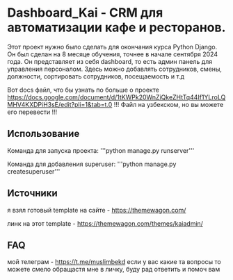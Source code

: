 # Dashboard_Kai - CRM для автоматизации кафе и ресторанов.
Этот проект нужно было сделать для окончания курса Python Django. Он был сделан на 8 месяце обучения, точнее в начале сентября 2024 года. Он представляет из себя dashboard, то есть админ панель для управления персоналом. Здесь можно добавлять сотрудников, смены, должности, сортировать сотрудников, посещаемость и т.д

Вот docs файл, что бы узнать по больше о проекте https://docs.google.com/document/d/1tKWPk20WnZiQkeZHtTq44If1YLroLQMHV4KXDPiH3sE/edit?pli=1&tab=t.0
!!! Файл на узбекском, но вы можете его перевести !!!

## Использование
Команда для запуска проекта:
'''python manage.py runserver'''

Команда для добавления superuser:
'''python manage.py createsuperuser'''

## Источники
я взял готовый template на сайте - https://themewagon.com/

линк на этот template - https://themewagon.com/themes/kaiadmin/

## FAQ
мой телеграм - https://t.me/muslimbekd
если у вас какие та вопросы то можете смело обращастя мне в личку, буду рад ответить и помоч вам